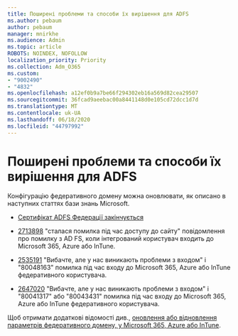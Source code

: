 ```yaml
---
title: Поширені проблеми та способи їх вирішення для ADFS
ms.author: pebaum
author: pebaum
manager: mnirkhe
ms.audience: Admin
ms.topic: article
ROBOTS: NOINDEX, NOFOLLOW
localization_priority: Priority
ms.collection: Adm_O365
ms.custom:
- "9002490"
- "4832"
ms.openlocfilehash: a12ef0b9a7be66f294302eb16a569d82cea29507
ms.sourcegitcommit: 36fcad9aeebac00a8441148d0e105cd72dcc1d7d
ms.translationtype: MT
ms.contentlocale: uk-UA
ms.lasthandoff: 06/18/2020
ms.locfileid: "44797992"
---
```

# <a name="common-issues-and-resolutions-for-adfs"></a>Поширені проблеми та способи їх вирішення для ADFS

Конфігурацію федеративного домену можна оновлювати, як описано в наступних статтях бази знань Microsoft.

- [Сертифікат ADFS Федерації закінчується](adfs-federation-certificate-expiring.md)

- [2713898](https://support.microsoft.com/help/2713898) "сталася помилка під час доступу до сайту" повідомлення про помилку з AD FS, коли інтегрований користувач входить до Microsoft 365, Azure або InTune.

- [2535191](https://support.microsoft.com/help/2535191) "Вибачте, але у нас виникають проблеми з входом" і "80048163" помилка під час входу до Microsoft 365, Azure або InTune федеративного користувача.

- [2647020](https://support.microsoft.com/help/2647020) "Вибачте, але у нас виникають проблеми з входом" і "80041317" або "80043431" помилка під час входу до Microsoft 365, Azure або InTune федеративного користувача.

Щоб отримати додаткові відомості див., [оновлення або відновлення параметрів федеративного домену, у Microsoft 365, Azure або InTune](https://docs.microsoft.com/office365/troubleshoot/active-directory/update-federated-domain-office-365).

